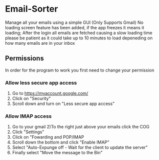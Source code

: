 # Email-Sorter
Manage all your emails using a simple GUI (Only Supports Gmail)
No loading screen feature has been added, if the app freezes it means it loading; After the login all emails are fetched causing a slow loading time please be patient as it could take up to 10 minutes to load depeneding on how many emails are in your inbox

## Permissions
In order for the program to work you first need to change your permission

### Allow less secure app access
1) Go to https://myaccount.google.com/
2) Click on "Security"
3) Scroll down and turn on "Less secure app access"

### Allow IMAP access
1) Go to your gmail
2)To the right just above your emails click the COG
3) Click "Settings"
4) Click on "Fowarding and POP/IMAP
5) Scroll down the bottom and click "Enable IMAP"
6) Select "Auto-Expunge off - Wait for the client to update the server"
7) Finally select "Move the message to the Bin"
